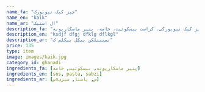 ```yaml
---
name_fa: "چیز کیک نیویورک"
name_en: "kaik"
name_ar: "ال استیک"
description_fa: "یک اسلایس چیز کیک نیویورکی، کراست بیسکوئیت، خامه، پنیر ماسکارپونه"
description_en: "ksdjf dfgj dfklg dflkgl"
description_ar: "نمیبتلکن یبکل یبکلم ک"
price: 135
type: item
image: images/kaik.jpg
category_id: ghanadi
ingredients_fa: [پنیر ماسکارپونه, بیسکوئیت, خامه]
ingredients_en: [sos, pasta, sabzi]
ingredients_ar: [سsس, پاستا, سبزی]
---
```



